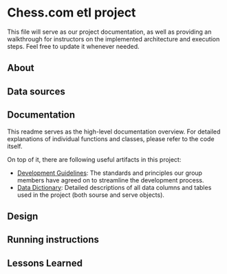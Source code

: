 # Chess.com etl project

This file will serve as our project documentation, as well as providing an walkthrough for instructors on the implemented architecture and execution steps. Feel free to update it whenever needed.

## About

## Data sources

## Documentation

This readme serves as the high-level documentation overview. For detailed explanations of individual functions and classes, please refer to the code itself.

On top of it, there are following useful artifacts in this project:
- [Development Guidelines](docs/development_guidelines.md): The standards and principles our group members have agreed on to streamline the development process.
- [Data Dictionary](docs/data_dictionary.md): Detailed descriptions of all data columns and tables used in the project (both sourse and serve objects).

## Design

## Running instructions

## Lessons Learned